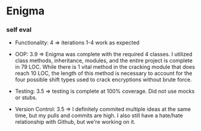 # Enigma

### self eval
- Functionality: 4 => 
  iterations 1-4 work as expected

- OOP: 3.9 => 
Enigma was complete with the required 4 classes. I utilized class methods, inheritance, modules, and the entire project is complete in 79 LOC. While there is 1 vital method in the cracking module that does reach 10 LOC, the length of this method is necessary to account for the four possible shift types used to crack encryptions without brute force.

- Testing: 3.5 =>
testing is complete at 100% coverage. Did not use mocks or stubs.

- Version Control: 3.5 =>
I definitely commited multiple ideas at the same time, but my pulls and commits are high. I also still have a hate/hate relationship with Github, but we're working on it. 



